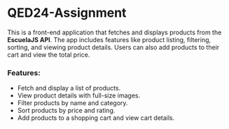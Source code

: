 # QED24-Assignment

This is a front-end application that fetches and displays products from the **EscuelaJS API**. The app includes features like product listing, filtering, sorting, and viewing product details. Users can also add products to their cart and view the total price.

### Features:
- Fetch and display a list of products.
- View product details with full-size images.
- Filter products by name and category.
- Sort products by price and rating.
- Add products to a shopping cart and view cart details.
